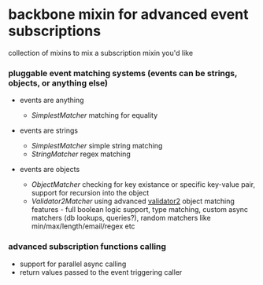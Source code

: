 backbone mixin for advanced event subscriptions
===============================================

collection of mixins to mix a subscription mixin you'd like

### pluggable event matching systems (events can be strings, objects, or anything else)

- events are anything
    - *SimplestMatcher* matching for equality

- events are strings 
    - *SimplestMatcher* simple string matching
    - *StringMatcher* regex matching

- events are objects 
    - *ObjectMatcher* checking for key existance or specific key-value pair, support for recursion into the object
    - *Validator2Matcher* using advanced [validator2](https://github.com/leshy/nodejs-validator2/) object matching features - full boolean logic support, type matching, custom async matchers (db lookups, queries?), random matchers like min/max/length/email/regex etc

### advanced subscription functions calling

- support for parallel async calling
- return values passed to the event triggering caller

